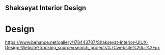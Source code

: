 ## Shakseyat Interior Design
# Design 
https://www.behance.net/gallery/178443707/Shakseyat-Interior-UIUX-Design-Website?tracking_source=search_projects%7Cwebsite%20ui%2Fux

